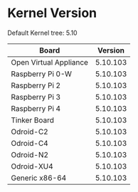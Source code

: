 
# Kernel Version

Default Kernel tree: 5.10

| Board | Version |
|-------|---------|
| Open Virtual Appliance | 5.10.103 |
| Raspberry Pi 0-W | 5.10.103 |
| Raspberry Pi 2 | 5.10.103 |
| Raspberry Pi 3 | 5.10.103 |
| Raspberry Pi 4 | 5.10.103 |
| Tinker Board | 5.10.103 |
| Odroid-C2 | 5.10.103 |
| Odroid-C4 | 5.10.103 |
| Odroid-N2 | 5.10.103 |
| Odroid-XU4 | 5.10.103 |
| Generic x86-64 | 5.10.103 |
